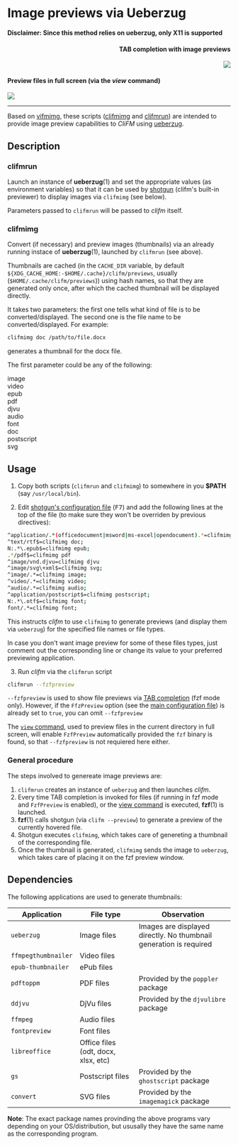 # Image previews via Ueberzug

**Disclaimer: Since this method relies on ueberzug, only X11 is supported**

<h4 align="right">TAB completion with image previews</h4>
<p align="right"><img src="https://i.postimg.cc/fTG6W3yb/fzf-preview.jpg"></p>

<h4 align="left">Preview files in full screen (via the <i>view</i> command)</h4>
<p align="left"><img src="https://i.postimg.cc/52PKY6Nv/view-preview.jpg"></p>

---

Based on [vifmimg](https://github.com/cirala/vifmimg), these scripts ([clifmimg](https://github.com/leo-arch/clifm/blob/master/misc/tools/imgprev/clifmimg) and [clifmrun](https://github.com/leo-arch/clifm/blob/master/misc/tools/imgprev/clifmrun)) are intended to provide image preview capabilities to _CliFM_ using [ueberzug](https://github.com/seebye/ueberzug).

## Description

### clifmrun

Launch an instance of **ueberzug**(1) and set the appropriate values (as environment variables) so that it can be used by [shotgun](https://github.com/leo-arch/clifm/wiki/Advanced#shotgun) (clifm's built-in previewer) to display images via `clifmimg` (see below).

Parameters passed to `clifmrun` will be passed to _clifm_ itself.

### clifmimg

Convert (if necessary) and preview images (thumbnails) via an already running instace of **ueberzug**(1), launched by `clifmrun` (see above).

Thumbnails are cached (in the `CACHE_DIR` variable, by default `${XDG_CACHE_HOME:-$HOME/.cache}/clifm/previews`, usually (`$HOME/.cache/clifm/previews`)) using hash names, so that they are generated only once, after which the cached thumbnail will be displayed directly.

It takes two parameters: the first one tells what kind of file is to be converted/displayed. The second one is the file name to be converted/displayed. For example:

```sh
clifmimg doc /path/to/file.docx
```

generates a thumbnail for the docx file.

The first parameter could be any of the following:

image \
video \
epub \
pdf \
djvu \
audio \
font \
doc \
postscript \
svg

## Usage

1. Copy both scripts (`clifmrun` and `clifmimg`) to somewhere in you **$PATH** (say `/usr/local/bin`).

2. Edit [shotgun's configuration file](https://github.com/leo-arch/clifm/blob/master/misc/preview.clifm) (<kbd>F7</kbd>) and add the following lines at the top of the file (to make sure they won't be overriden by previous directives):

```sh
^application/.*(officedocument|msword|ms-excel|opendocument).*=clifmimg doc;
^text/rtf$=clifmimg doc;
N:.*\.epub$=clifmimg epub;
.*/pdf$=clifmimg pdf
^image/vnd.djvu=clifmimg djvu
^image/svg\+xml$=clifmimg svg;
^image/.*=clifmimg image;
^video/.*=clifmimg video;
^audio/.*=clifmimg audio;
^application/postscript$=clifmimg postscript;
N:.*\.otf$=clifmimg font;
font/.*=clifmimg font;
```

This instructs _clifm_ to use `clifmimg` to generate previews (and display them via `ueberzug`) for the specified file names or file types.

In case you don't want image preview for some of these files types, just comment out the corresponding line or change its value to your preferred previewing application.

3. Run _clifm_ via the `clifmrun` script

```sh
clifmrun --fzfpreview
```

`--fzfpreview` is used to show file previews via [TAB completion](https://github.com/leo-arch/clifm/wiki/Specifics#expansions-completions-and-suggestions) (fzf mode only). However, if the `FfzPreview` option (see the [main configuration file](https://github.com/leo-arch/clifm/blob/master/misc/clifmrc)) is already set to `true`, you can omit `--fzfpreview`

The [`view` command](https://github.com/leo-arch/clifm/wiki/Introduction#view), used to preview files in the current directory in full screen, will enable `FzfPreview` automatically provided the `fzf` binary is found, so that `--fzfpreview` is not requiered here either.

### General procedure

The steps involved to genereate image previews are:

1. `clifmrun` creates an instance of `ueberzug` and then launches _clifm_.
2. Every time TAB completion is invoked for files (if running in fzf mode and `FzfPreview` is enabled), or the [view command]() is executed, **fzf**(1) is launched.
3. **fzf**(1) calls shotgun (via `clifm --preview`) to generate a preview of the currently hovered file.
4. Shotgun executes `clifmimg`, which takes care of genereting a thumbnail of the corresponding file.
5. Once the thumbnail is generated, `clifmimg` sends the image to `ueberzug`, which takes care of placing it on the fzf preview window.

## Dependencies

The following applications are used to generate thumbnails:

| Application | File type | Observation |
| --- | --- | --- |
| `ueberzug` | Image files | Images are displayed directly. No thumbnail generation is required |
| `ffmpegthumbnailer` | Video files | |
| `epub-thumbnailer` | ePub files | |
| `pdftoppm` | PDF files | Provided by the `poppler` package |
| `ddjvu` | DjVu files | Provided by the `djvulibre` package |
| `ffmpeg` | Audio files | |
| `fontpreview` | Font files |
| `libreoffice` | Office files (odt, docx, xlsx, etc) | |
| `gs` | Postscript files | Provided by the `ghostscript` package |
| `convert` | SVG files | Provided by the `imagemagick` package |

**Note**: The exact package names provinding the above programs vary depending on your OS/distribution, but ususally they have the same name as the corresponding program.
